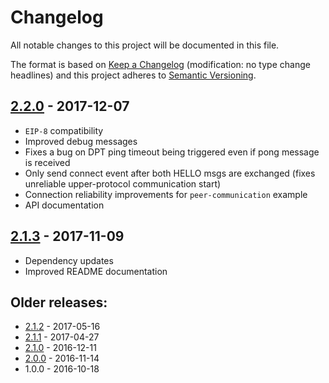 # Changelog
All notable changes to this project will be documented in this file.

The format is based on [Keep a Changelog](http://keepachangelog.com/en/1.0.0/) 
(modification: no type change headlines) and this project adheres to 
[Semantic Versioning](http://semver.org/spec/v2.0.0.html).


## [2.2.0] - 2017-12-07
- ``EIP-8`` compatibility
- Improved debug messages
- Fixes a bug on DPT ping timeout being triggered even if pong message is received
- Only send connect event after both HELLO msgs are exchanged (fixes unreliable upper-protocol communication start)
- Connection reliability improvements for ``peer-communication`` example
- API documentation

[2.2.0]: https://github.com/ethereumjs/ethereumjs-devp2p/compare/v2.1.3...v2.2.0

## [2.1.3] - 2017-11-09
- Dependency updates
- Improved README documentation

[2.1.3]: https://github.com/ethereumjs/ethereumjs-devp2p/compare/v2.1.2...v2.1.3

## Older releases:

- [2.1.2](https://github.com/ethereumjs/ethereumjs-devp2p/compare/v2.1.1...v2.1.2) - 2017-05-16
- [2.1.1](https://github.com/ethereumjs/ethereumjs-devp2p/compare/v2.1.0...v2.1.1) - 2017-04-27
- [2.1.0](https://github.com/ethereumjs/ethereumjs-devp2p/compare/v2.0.0...v2.1.0) - 2016-12-11
- [2.0.0](https://github.com/ethereumjs/ethereumjs-devp2p/compare/v1.0.0...v2.0.0) - 2016-11-14
- 1.0.0 - 2016-10-18




